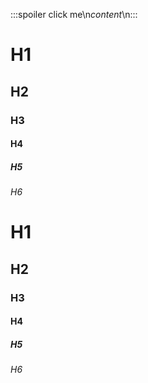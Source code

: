 :::spoiler click me\n*content*\n:::

# H1
## H2
### H3
#### H4
##### H5
###### H6
# H1
## H2
### H3
#### H4
##### H5
###### H6
